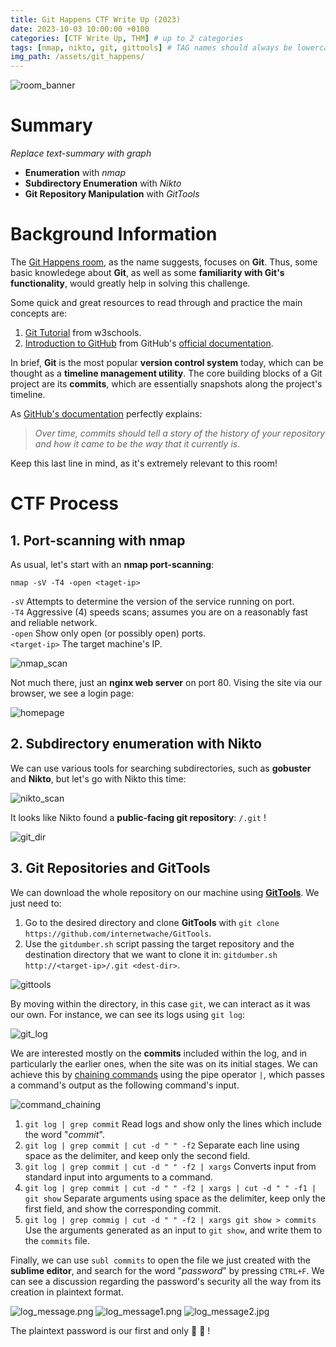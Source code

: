 ```yaml
---
title: Git Happens CTF Write Up (2023)
date: 2023-10-03 10:00:00 +0100
categories: [CTF Write Up, THM] # up to 2 categories
tags: [nmap, nikto, git, gittools] # TAG names should always be lowercase
img_path: /assets/git_happens/
---
```


![room_banner](git_happens_banner.png)

# Summary

*Replace text-summary with graph*

- **Enumeration** with _nmap_
- **Subdirectory Enumeration** with _Nikto_
- **Git Repository Manipulation** with _GitTools_

# Background Information

The [Git Happens room](https://tryhackme.com/room/githappens), as the name suggests, focuses on **Git**. Thus, some basic knowledege about **Git**, as well as some **familiarity with Git's functionality**, would greatly help in solving this challenge. 

Some quick and great resources to read through and practice the main concepts are:
1. [Git Tutorial](https://www.w3schools.com/git/default.asp?remote=github) from w3schools.
2. [Introduction to GitHub](https://github.com/skills/introduction-to-github#introduction-to-github) from GitHub's [official documentation](https://github.com/git-guides#getting-started-with-git).

In brief, **Git** is the most popular **version control system** today, which can be thought as a **timeline management utility**. The core building blocks of a Git project are its **commits**, which are essentially snapshots along the project's timeline. 

As [GitHub's documentation](https://github.com/git-guides/git-commit) perfectly explains: 

>*Over time, commits should tell a story of the history of your repository and how it came to be the way that it currently is*.

Keep this last line in mind, as it's extremely relevant to this room!

# CTF Process

## 1. Port-scanning with nmap

As usual, let's start with an **nmap port-scanning**:
```shell
nmap -sV -T4 -open <taget-ip>
````
`-sV` Attempts to determine the version of the service running on port.  
`-T4` Aggressive (4) speeds scans; assumes you are on a reasonably fast and reliable network.    
`-open` Show only open (or possibly open) ports.   
`<target-ip>` The target machine's IP. 

![nmap_scan](nmap-scan.jpg)

Not much there, just an **nginx web server** on port 80. Vising the site via our browser, we see a login page:

![homepage](homepage.png)

## 2. Subdirectory enumeration with Nikto

We can use various tools for searching subdirectories, such as **gobuster** and **Nikto**, but let's go with Nikto this time:

![nikto_scan](nikto_scan.jpg)

It looks like Nikto found a **public-facing git repository**: `/.git` ! 

![git_dir](git_dir.png)

## 3. Git Repositories and GitTools

We can download the whole repository on our machine using [**GitTools**](https://github.com/internetwache/GitTools). We just need to:
1. Go to the desired directory and clone **GitTools** with `git clone https://github.com/internetwache/GitTools`.
2. Use the `gitdumber.sh` script passing the target repository and the destination directory that we want to clone it in: `gitdumber.sh http://<target-ip>/.git <dest-dir>`.

![gittools](git_clone.jpg)

By moving within the directory, in this case `git`, we can interact as it was our own. For instance, we can see its logs using `git log`:

![git_log](git_log.png)

We are interested mostly on the **commits** included within the log, and in particularly the earlier ones, when the site was on its initial stages. We can achieve this by [chaining commands](https://www.diskinternals.com/linux-reader/bash-chain-commands/#:~:text=Chaining%20usually%20means%20binding%20things,by%20simply%20introducing%20an%20operator.) using the pipe operator `|`, which passes a command's output as the following command's input.

![command_chaining](git_commits_file.jpg)
1. `git log | grep commit` Read logs and show only the lines which include the word "_commit_".
2. `git log | grep commit | cut -d " " -f2` Separate each line using space as the delimiter, and keep only the second field.
3. `git log | grep commit | cut -d " " -f2 | xargs` Converts input from standard input into arguments to a command.
4. `git log | grep commit | cut -d " " -f2 | xargs | cut -d " " -f1 | git show` Separate arguments using space as the delimiter, keep only the first field, and show the corresponding commit.
5. `git log | grep commig | cut -d " " -f2 | xargs git show > commits` Use the arguments generated as an input to `git show`, and write them to the `commits` file. 

Finally, we can use `subl commits` to open the file we just created with the **sublime editor**, and search for the word "_password_" by pressing `CTRL+F`. We can see a discussion regarding the password's security all the way from its creation in plaintext format.

![log_message.png](log_message.png)
![log_message1.png](log_message1.png)
![log_message2.jpg](log_message2.jpg)

The plaintext password is our first and only 🚩 🥂 !
